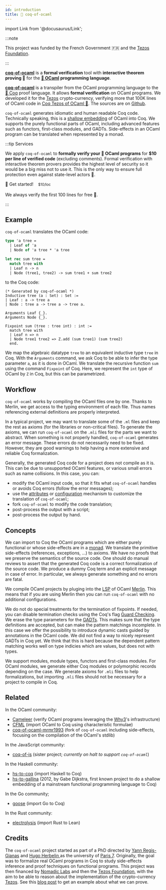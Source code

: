 ```yaml
---
id: introduction
title: 🐫 coq-of-ocaml
---
```


import Link from '@docusaurus/Link';

:::note

This project was funded by the French Government&nbsp;🇫🇷 and the [Tezos Foundation](https://tezos.foundation/).

:::

[**coq-of-ocaml**](https://github.com/formal-land/coq-of-ocaml) is a **formal verification** tool with **interactive theorem proving&nbsp;💫** for the **[🐫&nbsp;OCaml](https://ocaml.org/) programming language**.

[**coq-of-ocaml**](https://github.com/formal-land/coq-of-ocaml) is a transpiler from the OCaml programming language to the [🐓&nbsp;Coq](https://coq.inria.fr/) proof language. It allows **formal verification** on OCaml programs. We developed it for the [Tezos](https://tezos.com/) crypto-currency, verifying more that 100K lines of OCaml code in [Coq Tezos of OCaml&nbsp;💫](https://formal-land.gitlab.io/coq-tezos-of-ocaml/). The sources are on [Github](https://github.com/formal-land/coq-of-ocaml).

`coq-of-ocaml` generates idiomatic and human readable Coq code. Technically speaking, this is a [shallow embedding](https://cstheory.stackexchange.com/questions/1370/shallow-versus-deep-embeddings) of OCaml into Coq. We supports the purely functional parts of OCaml, including advanced features such as functors, first-class modules, and GADTs. Side-effects in an OCaml program can be translated when represented by a monad.

:::tip Services

We apply `coq-of-ocaml` to **formally verify your 🐫&nbsp;OCaml programs** for **&#36;10 per line of verified code** (excluding comments). Formal verification with interactive theorem provers provides the highest level of security so it would be a big miss not to use it. This is the only way to ensure full protection even against state-level actors&nbsp;🦸.

<Link
  className="button button--secondary button--lg custom-not-underlined"
  href="https://n25o5qrzcx2.typeform.com/to/UPZq4O6U"
>
  <span>🦸&nbsp;Get started!&nbsp;&nbsp;&nbsp; <small>&#36;10/loc</small></span>
</Link>
<br /><br />
We always verify the first 100 lines for free&nbsp;🎁.

:::

## Example

`coq-of-ocaml` translates the OCaml code:

```ocaml
type 'a tree =
  | Leaf of 'a
  | Node of 'a tree * 'a tree

let rec sum tree =
  match tree with
  | Leaf n -> n
  | Node (tree1, tree2) -> sum tree1 + sum tree2
```

to the Coq code:

```coq
(* Generated by coq-of-ocaml *)
Inductive tree (a : Set) : Set :=
| Leaf : a -> tree a
| Node : tree a -> tree a -> tree a.

Arguments Leaf {_}.
Arguments Node {_}.

Fixpoint sum (tree : tree int) : int :=
  match tree with
  | Leaf n => n
  | Node tree1 tree2 => Z.add (sum tree1) (sum tree2)
  end.
```

We map the algebraic datatype `tree` to an equivalent inductive type `tree` in Coq. With the `Arguments` command, we ask Coq to be able to infer the type parameter `a`, as it is done in OCaml. We translate the recursive function `sum` using the command `Fixpoint` of Coq. Here, we represent the `int` type of OCaml by `Z` in Coq, but this can be parametrized.

## Workflow

`coq-of-ocaml` works by compiling the OCaml files one by one. Thanks to Merlin, we get access to the typing environment of each file. Thus names referencing external definitions are properly interpreted.

In a typical project, we may want to translate some of the `.ml` files and keep the rest as axioms (for the libraries or non-critical files). To generate the axioms, we can run `coq-of-ocaml` on the `.mli` files for the parts we want to abstract. When something is not properly handled, `coq-of-ocaml` generates an error message. These errors do not necessarily need to be fixed. However, they are good warnings to help having a more extensive and reliable Coq formalization.

Generally, the generated Coq code for a project does not compile as it is. This can be due to unsupported OCaml features, or various small errors such as name collisions. In this case, you can:

- modify the OCaml input code, so that it fits what `coq-of-ocaml` handles or avoids Coq errors (follow the error messages);
- use the [attributes](options/attributes) or [configuration](options/configuration) mechanism to customize the translation of `coq-of-ocaml`;
- fork `coq-of-ocaml` to modify the code translation;
- post-process the output with a script;
- post-process the output by hand.

## Concepts

We can import to Coq the OCaml programs which are either purely functional or whose side-effects are in a [monad](https://caml.inria.fr/pub/docs/manual-ocaml/bindingops.html). We translate the primitive side-effects (references, exceptions, ...) to axioms. We have no proofs that we preserve the semantics of the source code. One should do manual reviews to assert that the generated Coq code is a correct formalization of the source code. We produce a dummy Coq term and an explicit message in case of error. In particular, we always generate something and no errors are fatal.

We compile OCaml projects by pluging into the [LSP](https://microsoft.github.io/language-server-protocol/) of OCaml [Merlin](https://github.com/ocaml/merlin). This means that if you are using Merlin then you can run `coq-of-ocaml` with no additional configurations.

We do not do special treatments for the termination of fixpoints. If needed, you can disable termination checks using the Coq's flag [Guard Checking](https://coq.inria.fr/refman/proof-engine/vernacular-commands.html#coq:flag.Guard-Checking). We erase the type parameters for the [GADTs](https://ocaml.org/manual/gadts.html). This makes sure that the type definitions are accepted, but can make the pattern matchings incomplete. In this case we offer the possibility to introduce dynamic casts guided by annotations in the OCaml code. We did not find a way to nicely represent GADTs in Coq yet. We think that this is hard because the dependent pattern matching works well on type indicies which are values, but does not with types.

We support modules, module types, functors and first-class modules. For OCaml modules, we generate either Coq modules or polymorphic records depending on the case. We generate axioms for `.mli` files to help formalizations, but importing `.mli` files should not be necessary for a project to compile in Coq.

## Related

In the OCaml community:

- [Cameleer](https://github.com/mariojppereira/cameleer) (verify OCaml programs leveraging the [Why3](http://why3.lri.fr/)'s infrastructure)
- [CFML](http://chargueraud.org/softs/cfml/) (import OCaml to Coq using characteristic formulae)
- [coq-of-ocaml-mrmr1993](https://github.com/mrmr1993/coq-of-ocaml) (fork of `coq-of-ocaml` including side-effects, focusing on the compilation of the OCaml's stdlib)

In the JavaScript community:

- [coq-of-js](https://github.com/clarus/coq-of-js) (sister project; _currently on halt to support `coq-of-ocaml`_)

In the Haskell community:

- [hs-to-coq](https://github.com/antalsz/hs-to-coq) (import Haskell to Coq)
- [hs-to-gallina](https://github.com/gdijkstra/hs-to-gallina) (2012, by Gabe Dijkstra, first known project to do a shallow embedding of a mainstream functional programming language to Coq)

In the Go community;

- [goose](https://github.com/tchajed/goose) (import Go to Coq)

In the Rust community:

- [electrolysis](https://github.com/Kha/electrolysis) (import Rust to Lean)

## Credits

The `coq-of-ocaml` project started as part of a PhD directed by [Yann Regis-Gianas](https://yrg.gitlab.io/homepage/) and [Hugo Herbelin
](http://pauillac.inria.fr/~herbelin/) as the university of [Paris 7](https://u-paris.fr/). Originally, the goal was to formalize real OCaml programs in Coq to study side-effects inference and proof techniques on functional programs. This project was then financed by [Nomadic Labs](https://www.nomadic-labs.com/) and then the [Tezos Foundation](https://tezos.foundation/), with the aim to be able to reason about the implementation of the crypto-currency [Tezos](https://tezos.com/). See this [blog post](http://coq-blog.clarus.me/beginning-of-verification-for-the-parsing-of-smart-contracts.html) to get an example about what we can prove.
